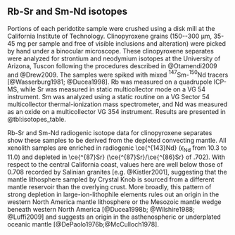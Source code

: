 ## Rb-Sr and Sm-Nd isotopes

<!--## Isotopes-->
Portions of each peridotite sample were crushed using
a disk mill at the California Institute of Technology. Clinopyroxene
grains (150--300 µm, 35-45 mg per sample and free of visible
inclusions and alteration) were picked by hand under a binocular
microscope. These clinopyroxene separates were analyzed for strontium
and neodymium isotopes at the University of Arizona, Tuscon
following the procedures described in @Otamendi2009 and @Drew2009. The samples were
spiked with mixed $^{147}$Sm-$^{150}$Nd tracers [@Wasserburg1981; @Ducea1998].
Rb was measured on a quadrupole ICP-MS, while Sr was measured in static
multicollector mode on a VG 54 instrument. Sm was analyzed using a
static routine on a  VG Sector 54 multicollector thermal-ionization mass
spectrometer, and Nd was measured as an oxide on a multicollector VG 354
instrument. Results are presented in @tbl:isotopes_table.

<!--[[isotopes]]-->

Rb-Sr and Sm-Nd radiogenic isotope data for clinopyroxene separates show
these samples to be derived from the depleted convecting mantle.
All xenolith samples are enriched in radiogenic \ce{^{143}Nd}
($\epsilon_{\textrm{Nd}}$ from 10.3 to 11.0) and depleted in
\ce{^{87}Sr} (\ce{^{87}Sr}/\ce{^{86}Sr} of .702).
With respect to the central California
coast, values here are well below those of 0.708 recorded by Salinian
granites [e.g. @Kistler2001], suggesting that the mantle lithosphere
sampled by Crystal Knob is sourced from a different mantle reservoir
than the overlying crust.
More broadly, this pattern of strong
depletion in large-ion-lithophile elements rules out an origin in the
western North America mantle lithosphere or the
Mesozoic mantle wedge beneath western North America [@Ducea1998b; @Wilshire1988; @Luffi2009]
and suggests an origin in the asthenospheric or underplated oceanic mantle
[@DePaolo1976b;@McCulloch1978].

<!--[[isotopes_table]]-->

